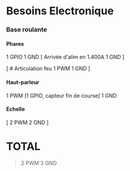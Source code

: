 # Besoins Electronique


### Base roulante

#### Phares
1 GPIO
1 GND
[
    Arrivée d'alim en 1.400A
    1 GND
]

[
    # Articulation feu
    1 PWM
    1 GND
]

#### Haut-parleur
1 PWM
[1 GPIO, capteur fin de course]
1 GND

#### Echelle
[
    2 PWM
    2 GND
]


# TOTAL

> 2 PWM
> 3 GND
